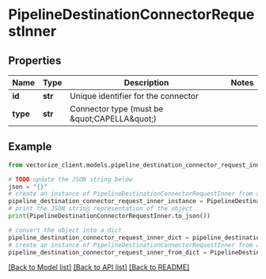 # PipelineDestinationConnectorRequestInner


## Properties

Name | Type | Description | Notes
------------ | ------------- | ------------- | -------------
**id** | **str** | Unique identifier for the connector | 
**type** | **str** | Connector type (must be \&quot;CAPELLA\&quot;) | 

## Example

```python
from vectorize_client.models.pipeline_destination_connector_request_inner import PipelineDestinationConnectorRequestInner

# TODO update the JSON string below
json = "{}"
# create an instance of PipelineDestinationConnectorRequestInner from a JSON string
pipeline_destination_connector_request_inner_instance = PipelineDestinationConnectorRequestInner.from_json(json)
# print the JSON string representation of the object
print(PipelineDestinationConnectorRequestInner.to_json())

# convert the object into a dict
pipeline_destination_connector_request_inner_dict = pipeline_destination_connector_request_inner_instance.to_dict()
# create an instance of PipelineDestinationConnectorRequestInner from a dict
pipeline_destination_connector_request_inner_from_dict = PipelineDestinationConnectorRequestInner.from_dict(pipeline_destination_connector_request_inner_dict)
```
[[Back to Model list]](../README.md#documentation-for-models) [[Back to API list]](../README.md#documentation-for-api-endpoints) [[Back to README]](../README.md)


